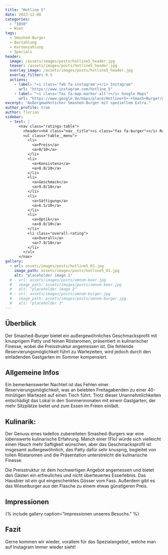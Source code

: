 ```yaml
---
title: "Hotline 5"
date: 2023-12-08
categories:
  - "1050"
  - Wien
tags:
  - Smashed-Burger
  - Barzahlung
  - Kartenzahlung
  - Specials
header:
  image: /assets/images/posts/hotline5_header.jpg
  teaser: /assets/images/posts/hotline5_header.jpg
  overlay_image: /assets/images/posts/hotline5_header.jpg
  overlay_filter: 0.5
  actions:
    - label: "<i class='fab fa-instagram'></i> Instagram"
      url: "https://www.instagram.com/hotline_5"
    - label: "<i class='fas fa-map-marker-alt'></i> Google Maps"
      url: "https://www.google.de/maps/place/Hotline+5+-+Smash+Burger/@48.1844752,16.359678,16z/data=!3m1!4b1!4m6!3m5!1s0x476da8299ebe9303:0x620751f18a63fede!8m2!3d48.1844717!4d16.3622529!16s%2Fg%2F1vxw71tl?entry=ttu"
excerpt: "Außergewöhnlicher Smashed-Burger mit speziellem Extra."
author_profile: true
author: florian
sidebar:
  - text: |
      <nav class="ratings-table">
        <header><h4 class="nav__title"><i class="fas fa-burger"></i> Ratings</h4></header>
        <ul class="table__menu">
          <li>
            <a>Preis</a>
            <a>8/10</a>
          </li>
          <li>
            <a>Konsistenz</a>
            <a>8.0/10</a>
          </li>
          <li>
            <a>Geschmack</a>
            <a>9.0/10</a>
          </li>
          <li>
            <a>Sättigung</a>
            <a>6.5/10</a>
          </li>
          <li>
            <a>Optik</a>
            <a>8.0/10</a>
          </li>
          <li class="overall-rating">
            <a>Overall</a>
            <a>7.9/10</a>
          </li>
        </ul>
      </nav>
gallery:
  - url: assets/images/posts/hotline5_01.jpg
    image_path: assets/images/posts/hotline5_01.jpg
    alt: "placeholder image 1"
  # - url: assets/images/posts/omnom-beer.jpg
  #   image_path: assets/images/posts/omnom-beer.jpg
  #   alt: "placeholder image 2"
  # - url: assets/images/posts/omnom-burger.jpg
  #   image_path: assets/images/posts/omnom-burger.jpg
  #   alt: "placeholder 3"
---
```

## Überblick
Der Smashed-Burger bietet ein außergewöhnliches Geschmacksprofil mit knusprigem Patty und feinen Röstaromen, präsentiert in kulinarischer Finesse, wobei die Preisstruktur angemessen ist. Die fehlende Reservierungsmöglichkeit führt zu Wartezeiten, wird jedoch durch den einladenden Gastgarten im Sommer kompensiert.

## Allgemeine Infos
Ein bemerkenswerter Nachteil ist das Fehlen einer Reservierungsmöglichkeit, was an belebten Freitagabenden zu einer 40-minütigen Wartezeit auf einen Tisch führt. Trotz dieser Unannehmlichkeiten entschädigt das Lokal in den Sommermonaten mit einem Gastgarten, der mehr Sitzplätze bietet und zum Essen im Freien einlädt.

## Kulinarik:
Der Genuss eines tadellos zubereiteten Smashed-Burgers war eine lobenswerte kulinarische Erfahrung. Manch einer (Flo) würde sich vielleicht einen Hauch mehr Saftigkeit wünschen, aber das Geschmacksprofil ist insgesamt außergewöhnlich, das Patty dafür sehr knusprig, begleitet von tollen Röstaromen und die Präsentation unterstreicht die kulinarische Finesse.

Die Preisstruktur ist dem hochwertigen Angebot angemessen und bietet den Gästen ein erfreuliches und nicht überteuertes Esserlebnis. Das Hausbier ist ein gut eingeschenktes Gösser vom Fass. Außerdem gibt es das Wieselburger aus der Flasche zu einem etwas günstigeren Preis.

## Impressionen
{% include gallery caption="Impressionen unseres Besuchs." %}

## Fazit
Gerne kommen wir wieder, vorallem für das Spezialangebot, welche man auf Instagram immer wieder sieht!
